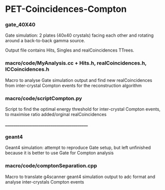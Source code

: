 # PET-Coincidences-Compton

### **gate_40X40**

Gate simulation: 2 plates (40x40 crystals) facing each other and rotating around a back-to-back gamma source.

Output file contains Hits, Singles and realCoincidences TTrees.

### **macro/code/MyAnalysis.cc + Hits.h, realCoincidences.h, ICCoincidences.h**

Macro to analyse Gate simulation output and find new realCoincidences from inter-crystal Compton events for the reconstruction algorithm

### **macro/code/scriptCompton.py**

Script to find the optimal energy threshold for inter-crystal Compton events, to maximise ratio added/orginal realCoincidences

**________________________________________**

### **geant4**

Geant4 simulation: attempt to reproduce Gate setup, but left unfinished because it is better to use Gate for Compton analysis

### **macro/code/comptonSeparation.cpp**

Macro to translate g4scanner geant4 simulation output to adc format and analyse inter-crystals Compton events

